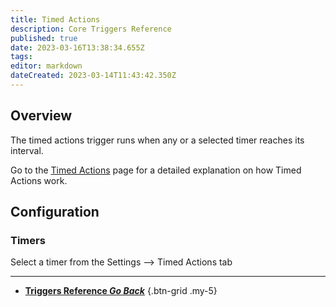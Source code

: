 ```yaml
---
title: Timed Actions
description: Core Triggers Reference
published: true
date: 2023-03-16T13:38:34.655Z
tags: 
editor: markdown
dateCreated: 2023-03-14T11:43:42.350Z
---
```


## Overview
The timed actions trigger runs when any or a selected timer reaches its interval. 

Go to the [Timed Actions](/Settings/Timed-Actions) page for a detailed explanation on how Timed Actions work.

## Configuration
### Timers
Select a timer from the Settings --> Timed Actions tab

---

- [<i class="mdi mdi-chevron-left"></i>**Triggers Reference *Go Back***](/Triggers)
{.btn-grid .my-5}